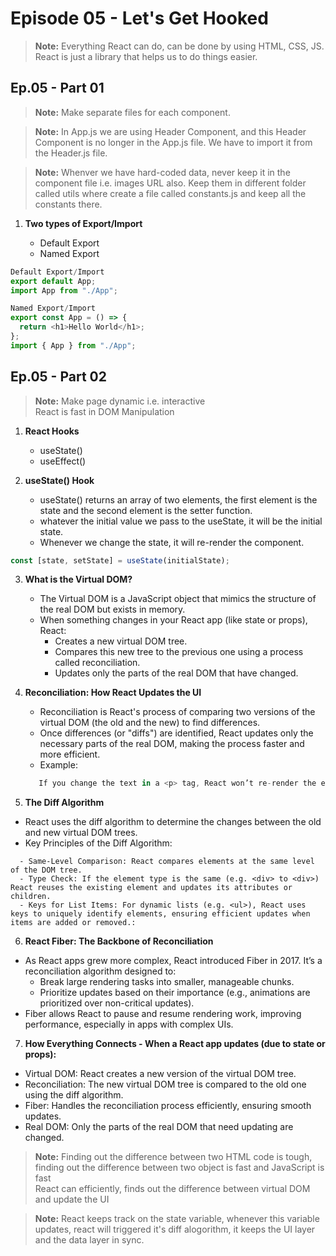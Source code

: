 # Episode 05 - Let's Get Hooked

> **Note:** Everything React can do, can be done by using HTML, CSS, JS. React is just a library that helps us to do things easier.

## Ep.05 - Part 01

> **Note:** Make separate files for each component.

> **Note:** In App.js we are using Header Component, and this Header Component is no longer in the App.js file. We have to import it from the Header.js file.

> **Note:** Whenver we have hard-coded data, never keep it in the component file i.e. images URL also. Keep them in different folder called utils where create a file called constants.js and keep all the constants there.

1. **Two types of Export/Import**

   - Default Export
   - Named Export

```javascript
Default Export/Import
export default App;
import App from "./App";
```

```javascript
Named Export/Import
export const App = () => {
  return <h1>Hello World</h1>;
};
import { App } from "./App";
```

## Ep.05 - Part 02

> **Note:** Make page dynamic i.e. interactive <br>
> React is fast in DOM Manipulation

1. **React Hooks**

   - useState()
   - useEffect()

2. **useState() Hook**

   - useState() returns an array of two elements, the first element is the state and the second element is the setter function.
   - whatever the initial value we pass to the useState, it will be the initial state.
   - Whenever we change the state, it will re-render the component.

```javascript
const [state, setState] = useState(initialState);
```

3. **What is the Virtual DOM?**

   - The Virtual DOM is a JavaScript object that mimics the structure of the real DOM but exists in memory.
   - When something changes in your React app (like state or props), React:
     - Creates a new virtual DOM tree.
     - Compares this new tree to the previous one using a process called reconciliation.
     - Updates only the parts of the real DOM that have changed.

4. **Reconciliation: How React Updates the UI**

   - Reconciliation is React's process of comparing two versions of the virtual DOM (the old and the new) to find differences.
   - Once differences (or "diffs") are identified, React updates only the necessary parts of the real DOM, making the process faster and more efficient.
   - Example:

   ```javascript
      If you change the text in a <p> tag, React won’t re-render the entire <div> containing the <p>; it’ll just update the text in that specific tag.
   ```

5. **The Diff Algorithm**

- React uses the diff algorithm to determine the changes between the old and new virtual DOM trees.
- Key Principles of the Diff Algorithm:

```
  - Same-Level Comparison: React compares elements at the same level of the DOM tree.
  - Type Check: If the element type is the same (e.g. <div> to <div>) React reuses the existing element and updates its attributes or children.
  - Keys for List Items: For dynamic lists (e.g. <ul>), React uses keys to uniquely identify elements, ensuring efficient updates when items are added or removed.:
```

6. **React Fiber: The Backbone of Reconciliation**

- As React apps grew more complex, React introduced Fiber in 2017. It’s a reconciliation algorithm designed to:
  - Break large rendering tasks into smaller, manageable chunks.
  - Prioritize updates based on their importance (e.g., animations are prioritized over non-critical updates).
- Fiber allows React to pause and resume rendering work, improving performance, especially in apps with complex UIs.

7. **How Everything Connects - When a React app updates (due to state or props):**

- Virtual DOM: React creates a new version of the virtual DOM tree.
- Reconciliation: The new virtual DOM tree is compared to the old one using the diff algorithm.
- Fiber: Handles the reconciliation process efficiently, ensuring smooth updates.
- Real DOM: Only the parts of the real DOM that need updating are changed.

> **Note:** Finding out the difference between two HTML code is tough, finding out the difference between two object is fast and JavaScript is fast <br>
> React can efficiently, finds out the difference between virtual DOM and update the UI

> **Note:** React keeps track on the state variable, whenever this variable updates, react will triggered it's diff alogorithm, it keeps the UI layer and the data layer in sync.
